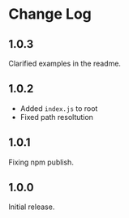 # Change Log

<a name="1.0.3"></a>

## 1.0.3

Clarified examples in the readme.

<a name="1.0.2"></a>

## 1.0.2

* Added `index.js` to root
* Fixed path resoltution

<a name="1.0.1"></a>

## 1.0.1

Fixing npm publish.

<a name="1.0.0"></a>

## 1.0.0

Initial release.